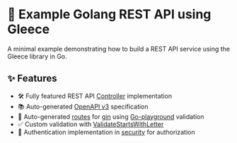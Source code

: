 # 🎯 Example Golang REST API using Gleece

A minimal example demonstrating how to build a REST API service using the Gleece library in Go.

## ✨ Features

- 🛠️ Fully featured REST API [Controller](./controllers/gleecexample.ctrl.go) implementation
- 📚 Auto-generated [OpenAPI v3](./openapi/swagger.json) specification 
- 🔄 Auto-generated [routes](./routes/generated-gleece.go) for [gin](https://github.com/gin-gonic/gin) using [Go-playground](https://github.com/go-playground/validator) validation
- ✅ Custom validation with [ValidateStartsWithLetter](./validators/custom.validators.go)
- 🔐 Authentication implementation in [security](./security/authentication.go) for authorization
<!-- - 🔄 GitHub Actions [`CI/CD`]() pipeline for testing & building service -->